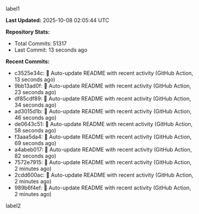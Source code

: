 
label1 
<!-- ACTIVITY_START -->
**Last Updated:** 2025-10-08 02:05:44 UTC

**Repository Stats:**
- Total Commits: 51317
- Last Commit: 13 seconds ago

**Recent Commits:**
- c3525e34c: 🤖 Auto-update README with recent activity (GitHub Action, 13 seconds ago)
- 9bb13ad0f: 🤖 Auto-update README with recent activity (GitHub Action, 23 seconds ago)
- df85cdf89: 🤖 Auto-update README with recent activity (GitHub Action, 34 seconds ago)
- ad3015d1b: 🤖 Auto-update README with recent activity (GitHub Action, 46 seconds ago)
- de0643c51: 🤖 Auto-update README with recent activity (GitHub Action, 58 seconds ago)
- f3aaa5da4: 🤖 Auto-update README with recent activity (GitHub Action, 69 seconds ago)
- a4abeb017: 🤖 Auto-update README with recent activity (GitHub Action, 82 seconds ago)
- 7572e7915: 🤖 Auto-update README with recent activity (GitHub Action, 2 minutes ago)
- 2cdd600ac: 🤖 Auto-update README with recent activity (GitHub Action, 2 minutes ago)
- 989b6f4ef: 🤖 Auto-update README with recent activity (GitHub Action, 2 minutes ago)
<!-- ACTIVITY_END -->

label2
